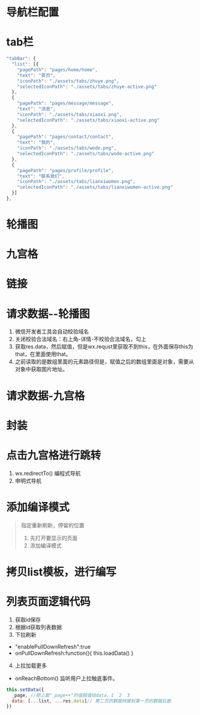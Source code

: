 # 导航栏配置
# tab栏
```js
"tabBar": {
  "list": [{
    "pagePath": "pages/home/home",
    "text": "首页",
    "iconPath": "./assets/tabs/zhuye.png",
    "selectedIconPath": "./assets/tabs/zhuye-active.png"
  },
  {
    "pagePath": "pages/message/message",
    "text": "消息",
    "iconPath": "./assets/tabs/xiaoxi.png",
    "selectedIconPath": "./assets/tabs/xiaoxi-active.png"
  },
  {
    "pagePath": "pages/contact/contact",
    "text": "我的",
    "iconPath": "./assets/tabs/wode.png",
    "selectedIconPath": "./assets/tabs/wode-active.png"
  },
  {
    "pagePath": "pages/profile/profile",
    "text": "联系我们",
    "iconPath": "./assets/tabs/lianxiwomen.png",
    "selectedIconPath": "./assets/tabs/lianxiwomen-active.png"
  }]
},
```
# 轮播图
# 九宫格
# 链接

# 请求数据--轮播图
1. 微信开发者工具会自动校验域名
2. 关闭校验合法域名：右上角-详情-不校验合法域名，勾上
3. 获取res.data，然后赋值，但是wx.requst里获取不到this，在外面保存this为that，在里面使用that。
4. 之前读取的是数组里面的元素路径但是，赋值之后的数组里面是对象，需要从对象中获取图片地址。

# 请求数据-九宫格
# 封装
# 点击九宫格进行跳转
1. wx.redirectTo()  编程式导航
2. <navigator url='/pages/detail/detail?id={{item.id}}'></navigator> 申明式导航

# 添加编译模式
> 指定重新刷新，停留的位置
> 1. 先打开要显示的页面
> 2. 添加编译模式

# 拷贝list模板，进行编写
# 列表页面逻辑代码
1. 获取id保存
2. 根据id获取列表数据
3. 下拉刷新
  -  "enablePullDownRefresh":true
  -   onPullDownRefresh:function(){ this.loadData() }
4. 上拉加载更多
  - onReachBottom() 监听用户上拉触底事件。
```js
this.setData({
  _page, //把上面"_page++"的值赋值给data，1  2  3
  data: [...list, ...res.data]// 第二页的数据拼接到第一页的数据后面
})
```
